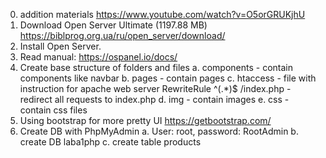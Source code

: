 0. addition materials https://www.youtube.com/watch?v=O5orGRUKjhU
1. Download Open Server Ultimate (1197.88 MB) https://biblprog.org.ua/ru/open_server/download/
2. Install Open Server.
3. Read manual: https://ospanel.io/docs/
4. Create base structure of folders and files
    a. components - contain components like navbar 
    b. pages - contain pages
    c. htaccess - file with instruction for apache web server
        RewriteRule ^(.*)$ /index.php - redirect all requests to index.php
    d. img - contain images
    e. css - contain css files
5. Using bootstrap for more pretty UI  https://getbootstrap.com/
6. Create DB with PhpMyAdmin
    a. User: root, password: RootAdmin
    b. create DB laba1php
    c. create table products
